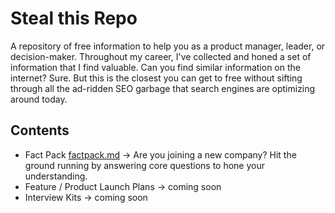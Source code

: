 # Steal this Repo
A repository of free information to help you as a product manager, leader, or decision-maker.  Throughout my career, I've collected and honed a set of information that I find valuable.  Can you find similar information on the internet?  Sure.  But this is the closest you can get to free without sifting through all the ad-ridden SEO garbage that search engines are optimizing around today.

## Contents

+ Fact Pack [factpack.md](https://github.com/omgitstom/stealthisrepo/blob/main/factpack.md) -> Are you joining a new company?  Hit the ground running by answering core questions to hone your understanding.
+ Feature / Product Launch Plans -> coming soon
+ Interview Kits ->  coming soon
